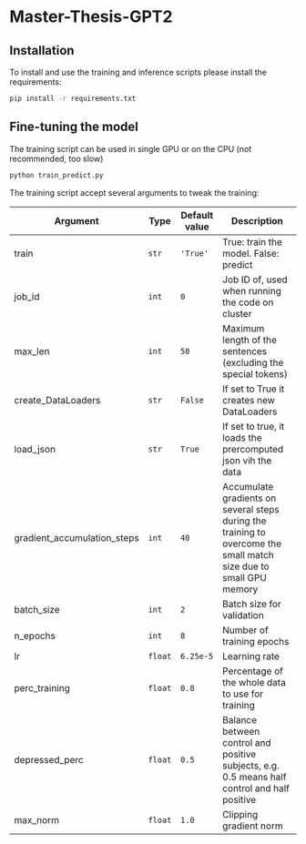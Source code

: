 # Master-Thesis-GPT2

## Installation
To install and use the training and inference scripts please install the requirements:
```bash
pip install -r requirements.txt
```

## Fine-tuning the model

The training script can be used in single GPU or on the CPU (not recommended, too slow)

```bash
python train_predict.py
```

The training script accept several arguments to tweak the training:

Argument | Type | Default value | Description
---------|------|---------------|------------
train | `str` | `'True'` | True: train the model. False: predict
job_id | `int` | `0` | Job ID of, used when running the code on cluster
max_len | `int` | `50` | Maximum length of the sentences (excluding the special tokens)
create_DataLoaders | `str` | `False` | If set to True it creates new DataLoaders
load_json | `str` | `True` | If set to true, it loads the prercomputed json vih the data
gradient_accumulation_steps | `int` | `40` |  Accumulate gradients on several steps during the training to overcome the small match size due to small GPU memory
batch_size | `int` | `2` | Batch size for validation
n_epochs | `int` | `8` | Number of training epochs
lr | `float` | `6.25e-5` | Learning rate
perc_training | `float` | `0.8` | Percentage of the whole data to use for training
depressed_perc | `float` | `0.5` | Balance between control and positive subjects, e.g. 0.5 means half control and half positive
max_norm | `float` | `1.0` | Clipping gradient norm

